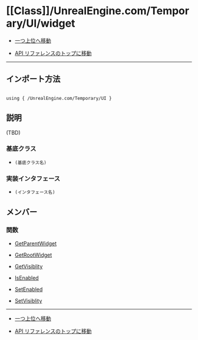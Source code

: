 # [[Class]]/UnrealEngine.com/Temporary/UI/widget

- [一つ上位へ移動](../main.md)

- [API リファレンスのトップに移動](/main.md)

---

## インポート方法

```verse

using { /UnrealEngine.com/Temporary/UI }

```

## 説明

(TBD)

### 基底クラス

- `(基底クラス名)`

### 実装インタフェース

- `(インタフェース名)`

## メンバー

### 関数

- [GetParentWidget](./F_GetParentWidget/main.md)

- [GetRootWidget](./F_GetRootWidget/main.md)

- [GetVisiblity](./F_GetVisiblity/main.md)

- [IsEnabled](./F_IsEnabled/main.md)

- [SetEnabled](./F_SetEnabled/main.md)

- [SetVisiblity](./F_SetVisiblity/main.md)

---

- [一つ上位へ移動](../main.md)

- [API リファレンスのトップに移動](/main.md)
